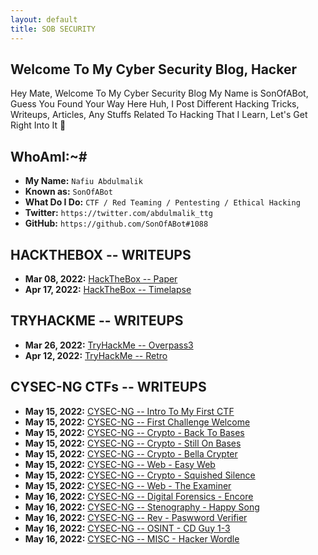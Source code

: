 ```yaml
---
layout: default
title: SOB SECURITY
---
```


## **Welcome To My Cyber Security Blog,  Hacker**

Hey Mate, Welcome To My Cyber Security Blog My Name is SonOfABot, Guess You Found Your Way Here Huh, I Post Different Hacking Tricks, Writeups, Articles, Any Stuffs Related To Hacking That I Learn, Let's Get Right Into It 💨

## **WhoAmI:~#**


- **My Name:**    `Nafiu Abdulmalik`
- **Known as:**   `SonOfABot`
- **What Do I Do:**  `CTF / Red Teaming / Pentesting / Ethical Hacking`
- **Twitter:**    `https://twitter.com/abdulmalik_ttg`
- **GitHub:**     `https://github.com/SonOfABot#1088`


## **HACKTHEBOX -- WRITEUPS**

- **Mar 08, 2022:** [HackTheBox -- Paper](https://sonofabot.github.io/Posts/HTB/PaperEasyBox.html)
- **Apr 17, 2022:** [HackTheBox -- Timelapse](https://sonofabot.github.io/Posts/HTB/Timelapse.html)


## **TRYHACKME -- WRITEUPS**
- **Mar 26, 2022:** [TryHackMe -- Overpass3](https://sonofabot.github.io/Posts/THM/Overpass3.html)
- **Apr 12, 2022:** [TryHackMe -- Retro](https://sonofabot.github.io/Posts/THM/retro.html)


## **CYSEC-NG CTFs -- WRITEUPS**
- **May 15, 2022:** [CYSEC-NG -- Intro To My First CTF](https://sonofabot.github.io/Posts/CTF/CTFs.html)
- **May 15, 2022:** [CYSEC-NG -- First Challenge Welcome](https://sonofabot.github.io/Posts/CTF/Welcome.html)
- **May 15, 2022:** [CYSEC-NG -- Crypto - Back To Bases](https://sonofabot.github.io/Posts/CTF/backtobases.html)
- **May 15, 2022:** [CYSEC-NG -- Crypto - Still On Bases ](https://sonofabot.github.io/Posts/CTF/stillonbases.html)
- **May 15, 2022:** [CYSEC-NG -- Crypto - Bella Crypter ](https://sonofabot.github.io/Posts/CTF/bellacrypter.html)
- **May 15, 2022:** [CYSEC-NG -- Web - Easy Web](https://sonofabot.github.io/Posts/CTF/easyweb.html)
- **May 15, 2022:** [CYSEC-NG -- Crypto - Squished Silence](https://sonofabot.github.io/Posts/CTF/squished.html)
- **May 15, 2022:** [CYSEC-NG -- Web - The Examiner ](https://sonofabot.github.io/Posts/CTF/examiner.html)
- **May 16, 2022:** [CYSEC-NG -- Digital Forensics - Encore](https://sonofabot.github.io/Posts/CTF/encore.html)
- **May 16, 2022:** [CYSEC-NG -- Stenography - Happy Song ](https://sonofabot.github.io/Posts/CTF/happysong.html)
- **May 16, 2022:** [CYSEC-NG -- Rev - Paswword Verifier  ](https://sonofabot.github.io/Posts/CTF/password.html)
- **May 16, 2022:** [CYSEC-NG -- OSINT - CD Guy 1-3 ](https://sonofabot.github.io/Posts/CTF/cdguy.html)
- **May 16, 2022:** [CYSEC-NG -- MISC - Hacker Wordle ](https://sonofabot.github.io/Posts/CTF/wordle.html)


